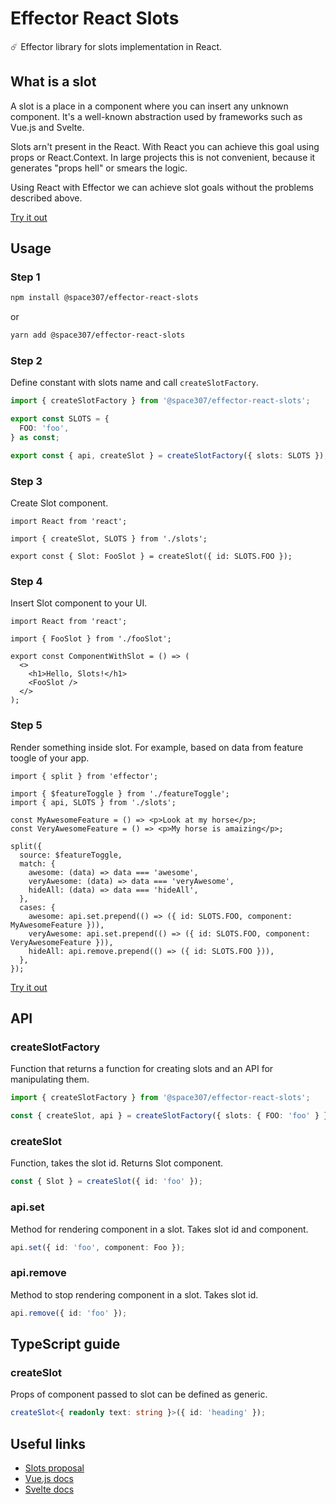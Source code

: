 # Effector React Slots

☄️ Effector library for slots implementation in React.

## What is a slot

A slot is a place in a component where you can insert any unknown component. It's a well-known abstraction used by frameworks
such as Vue.js and Svelte.

Slots arn't present in the React. With React you can achieve this goal using props or React.Context.
In large projects this is not convenient, because it generates "props hell" or smears the logic.

Using React with Effector we can achieve slot goals without the problems described above.

[Try it out](https://replit.com/@binjospookie/effector-react-slots-example)

## Usage

### Step 1

```sh
npm install @space307/effector-react-slots
```

or

```sh
yarn add @space307/effector-react-slots
```

### Step 2

Define constant with slots name and call `createSlotFactory`.

```typescript
import { createSlotFactory } from '@space307/effector-react-slots';

export const SLOTS = {
  FOO: 'foo',
} as const;

export const { api, createSlot } = createSlotFactory({ slots: SLOTS });
```

### Step 3

Create Slot component.

```tsx
import React from 'react';

import { createSlot, SLOTS } from './slots';

export const { Slot: FooSlot } = createSlot({ id: SLOTS.FOO });
```

### Step 4

Insert Slot component to your UI.

```tsx
import React from 'react';

import { FooSlot } from './fooSlot';

export const ComponentWithSlot = () => (
  <>
    <h1>Hello, Slots!</h1>
    <FooSlot />
  </>
);
```

### Step 5

Render something inside slot. For example, based on data from feature toogle of your app.

```tsx
import { split } from 'effector';

import { $featureToggle } from './featureToggle';
import { api, SLOTS } from './slots';

const MyAwesomeFeature = () => <p>Look at my horse</p>;
const VeryAwesomeFeature = () => <p>My horse is amaizing</p>;

split({
  source: $featureToggle,
  match: {
    awesome: (data) => data === 'awesome',
    veryAwesome: (data) => data === 'veryAwesome',
    hideAll: (data) => data === 'hideAll',
  },
  cases: {
    awesome: api.set.prepend(() => ({ id: SLOTS.FOO, component: MyAwesomeFeature })),
    veryAwesome: api.set.prepend(() => ({ id: SLOTS.FOO, component: VeryAwesomeFeature })),
    hideAll: api.remove.prepend(() => ({ id: SLOTS.FOO })),
  },
});
```

[Try it out](https://replit.com/@binjospookie/effector-react-slots-example)


## API

### createSlotFactory

Function that returns a function for creating slots and an API for manipulating them.

```typescript
import { createSlotFactory } from '@space307/effector-react-slots';

const { createSlot, api } = createSlotFactory({ slots: { FOO: 'foo' } });
```

### createSlot

Function, takes the slot id. Returns Slot component.

```typescript
const { Slot } = createSlot({ id: 'foo' });
```

### api.set

Method for rendering component in a slot. Takes slot id and component.

```typescript
api.set({ id: 'foo', component: Foo });
```

### api.remove

Method to stop rendering component in a slot. Takes slot id.

```typescript
api.remove({ id: 'foo' });
```

## TypeScript guide

### createSlot

Props of component passed to slot can be defined as generic.

```typescript
createSlot<{ readonly text: string }>({ id: 'heading' });
```

## Useful links
* [Slots proposal](https://github.com/WICG/webcomponents/blob/gh-pages/proposals/Slots-Proposal.md)
* [Vue.js docs](https://v3.vuejs.org/guide/component-slots.html)
* [Svelte docs](https://svelte.dev/docs#slot)
